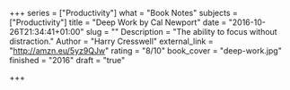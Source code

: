+++
series = ["Productivity"]
what = "Book Notes"
subjects = ["Productivity"]
title = "Deep Work by Cal Newport"
date = "2016-10-26T21:34:41+01:00"
slug = ""
Description = "The ability to focus without distraction."
Author = "Harry Cresswell"
external_link = "http://amzn.eu/5yz9QJw"
rating = "8/10"
book_cover = "deep-work.jpg"
finished = "2016"
draft = "true"

+++
